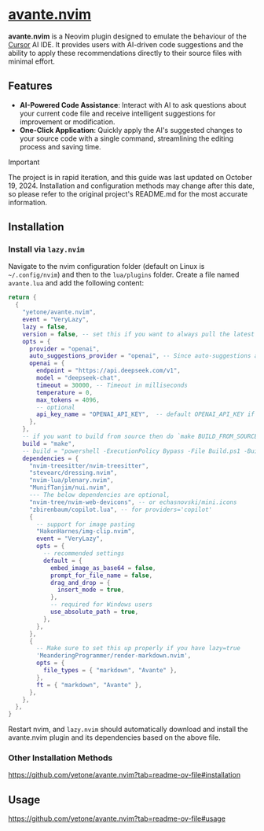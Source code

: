# [avante.nvim](https://github.com/yetone/avante.nvim)

**avante.nvim** is a Neovim plugin designed to emulate the behaviour of the [Cursor](https://www.cursor.com) AI IDE. It provides users with AI-driven code suggestions and the ability to apply these recommendations directly to their source files with minimal effort.

## Features

- **AI-Powered Code Assistance**: Interact with AI to ask questions about your current code file and receive intelligent suggestions for improvement or modification.
- **One-Click Application**: Quickly apply the AI's suggested changes to your source code with a single command, streamlining the editing process and saving time.

> [!IMPORTANT]
> 
> The project is in rapid iteration, and this guide was last updated on October 19, 2024. Installation and configuration methods may change after this date, so please refer to the original project's README.md for the most accurate information.

## Installation

### Install via `lazy.nvim`

Navigate to the nvim configuration folder (default on Linux is `~/.config/nvim`) and then to the `lua/plugins` folder. Create a file named `avante.lua` and add the following content:

```lua
return {
  {
    "yetone/avante.nvim",
    event = "VeryLazy",
    lazy = false,
    version = false, -- set this if you want to always pull the latest change
    opts = {
      provider = "openai",
      auto_suggestions_provider = "openai", -- Since auto-suggestions are a high-frequency operation and therefore expensive, it is recommended to specify an inexpensive provider or even a free provider: copilot
      openai = {
        endpoint = "https://api.deepseek.com/v1",
        model = "deepseek-chat",
        timeout = 30000, -- Timeout in milliseconds
        temperature = 0,
        max_tokens = 4096,
        -- optional
        api_key_name = "OPENAI_API_KEY",  -- default OPENAI_API_KEY if not set
      },
    },
    -- if you want to build from source then do `make BUILD_FROM_SOURCE=true`
    build = "make",
    -- build = "powershell -ExecutionPolicy Bypass -File Build.ps1 -BuildFromSource false" -- for windows
    dependencies = {
      "nvim-treesitter/nvim-treesitter",
      "stevearc/dressing.nvim",
      "nvim-lua/plenary.nvim",
      "MunifTanjim/nui.nvim",
      --- The below dependencies are optional,
      "nvim-tree/nvim-web-devicons", -- or echasnovski/mini.icons
      "zbirenbaum/copilot.lua", -- for providers='copilot'
      {
        -- support for image pasting
        "HakonHarnes/img-clip.nvim",
        event = "VeryLazy",
        opts = {
          -- recommended settings
          default = {
            embed_image_as_base64 = false,
            prompt_for_file_name = false,
            drag_and_drop = {
              insert_mode = true,
            },
            -- required for Windows users
            use_absolute_path = true,
          },
        },
      },
      {
        -- Make sure to set this up properly if you have lazy=true
        'MeanderingProgrammer/render-markdown.nvim',
        opts = {
          file_types = { "markdown", "Avante" },
        },
        ft = { "markdown", "Avante" },
      },
    },
  },
}
```
Restart nvim, and `lazy.nvim` should automatically download and install the avante.nvim plugin and its dependencies based on the above file.

### Other Installation Methods
https://github.com/yetone/avante.nvim?tab=readme-ov-file#installation

## Usage
https://github.com/yetone/avante.nvim?tab=readme-ov-file#usage
